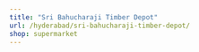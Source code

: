 ```yaml
---
title: "Sri Bahucharaji Timber Depot"
url: /hyderabad/sri-bahucharaji-timber-depot/
shop: supermarket
---
```

